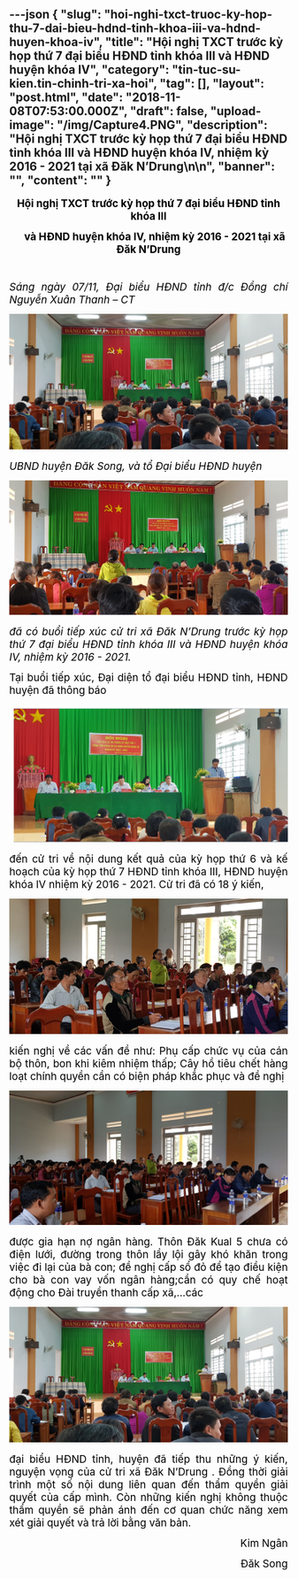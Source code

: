 ---json
{
    "slug": "hoi-nghi-txct-truoc-ky-hop-thu-7-dai-bieu-hdnd-tinh-khoa-iii-va-hdnd-huyen-khoa-iv",
    "title": "Hội nghị TXCT trước kỳ họp thứ 7 đại biểu HĐND tỉnh khóa III và HĐND huyện khóa IV",
    "category": "tin-tuc-su-kien.tin-chinh-tri-xa-hoi",
    "tag": [],
    "layout": "post.html",
    "date": "2018-11-08T07:53:00.000Z",
    "draft": false,
    "upload-image": "/img/Capture4.PNG",
    "description": "Hội nghị TXCT trước kỳ họp thứ 7 đại biểu HĐND tỉnh khóa III và HĐND huyện khóa IV, nhiệm kỳ 2016 - 2021 tại xã Đăk N’Drung\n\n",
    "banner": "",
    "__content__": ""
}
---
<p style="text-align:center"><strong><span style="font-size:14.0pt"><span style="color:black">Hội nghị TXCT trước kỳ họp thứ 7 đại biểu HĐND tỉnh kh&oacute;a III</span></span></strong></p>

<p style="text-align:center"><strong><span style="font-size:14.0pt"><span style="color:black">&nbsp;&nbsp;&nbsp; &nbsp;v&agrave; HĐND huyện kh&oacute;a IV, nhiệm kỳ 2016 - 2021 tại x&atilde; Đăk N&rsquo;Drung</span></span></strong></p>

<p style="text-align:justify">&nbsp;</p>

<p style="text-align:justify"><em><span style="font-size:14.0pt"><span style="color:black">S&aacute;ng ng&agrave;y 07/11, Đại biểu HĐND tỉnh đ/c Đồng ch&iacute; Nguyễn Xu&acirc;n Thanh &ndash; CT </span></span></em></p>

<p style="text-align:justify"><em><span style="font-size:14.0pt"><span style="color:black"><img alt="" src="/img/Capture2.PNG" /></span></span></em></p>

<p style="text-align:justify"><em><span style="font-size:14.0pt"><span style="color:black">UBND huyện Đăk Song, v&agrave; tổ Đại biểu HĐND huyện </span></span></em></p>

<p style="text-align:justify"><em><span style="font-size:14.0pt"><span style="color:black"><img alt="" src="/img/Capture1.PNG" /></span></span></em></p>

<p style="text-align:justify"><em><span style="font-size:14.0pt"><span style="color:black">đ&atilde; c&oacute; buổi tiếp x&uacute;c cử tri x&atilde; Đăk N&rsquo;Drung trước kỳ họp thứ 7 đại biểu HĐND tỉnh kh&oacute;a III v&agrave; HĐND huyện kh&oacute;a IV, nhiệm kỳ 2016 - 2021.</span></span></em></p>

<p style="text-align:justify"><span style="font-size:14.0pt"><span style="color:black">Tại buổi tiếp x&uacute;c, Đại diện tổ đại biểu HĐND tỉnh, HĐND huyện đ&atilde; th&ocirc;ng b&aacute;o </span></span></p>

<p style="text-align:justify"><span style="font-size:14.0pt"><span style="color:black"><img alt="" src="/img/Capture3.PNG" /></span></span></p>

<p style="text-align:justify"><span style="font-size:14.0pt"><span style="color:black">đến cử tri về nội dung kết quả của kỳ họp thứ 6 v&agrave; kế hoạch của kỳ họp thứ 7 HĐND tỉnh kh&oacute;a III, HĐND huyện kh&oacute;a IV nhiệm kỳ 2016 - 2021. Cử tri đ&atilde; c&oacute; 18 &yacute; kiến, </span></span></p>

<p style="text-align:justify"><span style="font-size:14.0pt"><span style="color:black"><img alt="" src="/img/Capture5.PNG" /></span></span></p>

<p style="text-align:justify"><span style="font-size:14.0pt"><span style="color:black">kiến nghị về c&aacute;c vấn đề như: Phụ cấp chức vụ của c&aacute;n bộ th&ocirc;n, bon khi ki&ecirc;m nhiệm thấp; C&acirc;y hồ ti&ecirc;u chết h&agrave;ng loạt ch&iacute;nh quyền cần c&oacute; biện ph&aacute;p khắc phục v&agrave; đề nghị </span></span></p>

<p style="text-align:justify"><span style="font-size:14.0pt"><span style="color:black"><img alt="" src="/img/Capture6.PNG" /></span></span></p>

<p style="text-align:justify"><span style="font-size:14.0pt"><span style="color:black">được gia hạn nợ ng&acirc;n h&agrave;ng. Th&ocirc;n Đăk Kual 5 chưa c&oacute; điện lưới, đường trong th&ocirc;n lầy lội g&acirc;y kh&oacute; khăn trong việc đi lại của b&agrave; con; đề nghị cấp sổ đỏ để tạo điều kiện cho b&agrave; con vay vốn ng&acirc;n h&agrave;ng;cần c&oacute; quy chế hoạt động cho Đ&agrave;i truyền thanh cấp x&atilde;,&hellip;c&aacute;c </span></span></p>

<p style="text-align:justify"><span style="font-size:14.0pt"><span style="color:black"><img alt="" src="/img/Capture4.PNG" /></span></span></p>

<p style="text-align:justify"><span style="font-size:14.0pt"><span style="color:black">đại biểu HĐND tỉnh, huyện đ&atilde; tiếp thu những &yacute; kiến, nguyện vọng của cử tri x&atilde; Đăk N&rsquo;Drung . Đồng thời giải tr&igrave;nh một số nội dung li&ecirc;n quan đến thẩm quyền giải quyết của cấp m&igrave;nh. C&ograve;n những kiến nghị kh&ocirc;ng thuộc thẩm quyền sẽ phản &aacute;nh đến cơ quan chức năng xem x&eacute;t giải quyết v&agrave; trả lời bằng văn bản.</span></span></p>

<p style="text-align:right"><span style="font-size:14.0pt"><span style="color:black">Kim Ng&acirc;n</span></span></p>

<p style="text-align:right"><span style="font-size:14.0pt"><span style="color:black">Đăk Song</span></span></p>

<p>&nbsp;</p>
